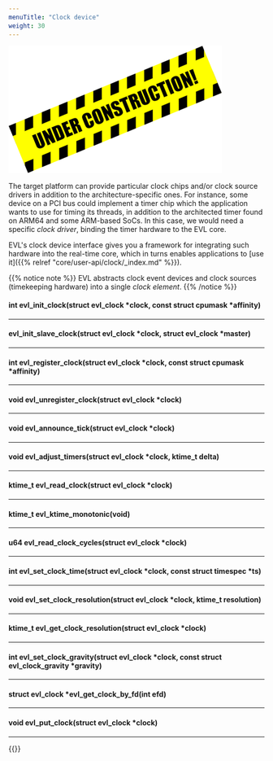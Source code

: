 ```yaml
---
menuTitle: "Clock device"
weight: 30
---
```


![Alt text](/images/wip.png "To be continued")

The target platform can provide particular clock chips and/or clock
source drivers in addition to the architecture-specific ones. For
instance, some device on a PCI bus could implement a timer chip which
the application wants to use for timing its threads, in addition to
the architected timer found on ARM64 and some ARM-based SoCs. In this
case, we would need a specific _clock driver_, binding the timer
hardware to the EVL core.

EVL's clock device interface gives you a framework for integrating
such hardware into the real-time core, which in turns enables
applications to [use it]({{% relref "core/user-api/clock/_index.md"
%}}).

{{% notice note %}}
EVL abstracts clock event devices and clock sources
(timekeeping hardware) into a single _clock element_.
{{% /notice %}}

#### int evl_init_clock(struct evl_clock *clock,	const struct cpumask *affinity)

---

#### evl_init_slave_clock(struct evl_clock *clock, struct evl_clock *master)

---

#### int evl_register_clock(struct evl_clock *clock, const struct cpumask *affinity)

---

#### void evl_unregister_clock(struct evl_clock *clock)

---

#### void evl_announce_tick(struct evl_clock *clock)

---

#### void evl_adjust_timers(struct evl_clock *clock, ktime_t delta)

---

#### ktime_t evl_read_clock(struct evl_clock *clock)

---

#### ktime_t evl_ktime_monotonic(void)

---

#### u64 evl_read_clock_cycles(struct evl_clock *clock)

---

#### int evl_set_clock_time(struct evl_clock *clock, const struct timespec *ts)

---

#### void evl_set_clock_resolution(struct evl_clock *clock, ktime_t resolution)

---

#### ktime_t evl_get_clock_resolution(struct evl_clock *clock)

---

#### int evl_set_clock_gravity(struct evl_clock *clock, const struct evl_clock_gravity *gravity)

---

#### struct evl_clock *evl_get_clock_by_fd(int efd)

---

#### void evl_put_clock(struct evl_clock *clock)

---

{{<lastmodified>}}
